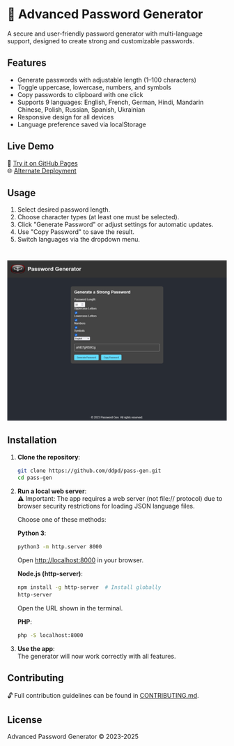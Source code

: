 # 🔐 Advanced Password Generator

A secure and user-friendly password generator with multi-language support, designed to create strong and customizable passwords.

## Features
- Generate passwords with adjustable length (1–100 characters)
- Toggle uppercase, lowercase, numbers, and symbols
- Copy passwords to clipboard with one click
- Supports 9 languages: English, French, German, Hindi, Mandarin Chinese, Polish, Russian, Spanish, Ukrainian
- Responsive design for all devices
- Language preference saved via localStorage

## Live Demo
🚀 [Try it on GitHub Pages](https://ddpd.github.io/pass-gen)  
🌐 [Alternate Deployment](https://pass-gen.ddpd.dev)

## Usage
1. Select desired password length.  
2. Choose character types (at least one must be selected).  
3. Click "Generate Password" or adjust settings for automatic updates.  
4. Use "Copy Password" to save the result.  
5. Switch languages via the dropdown menu.  
#
![APS](src/img/icons/fsaAdvanced-Password-Generator.png)

## Installation

1. **Clone the repository**:  
   ```bash
   git clone https://github.com/ddpd/pass-gen.git
   cd pass-gen
   ```

2. **Run a local web server**:  
   ⚠️ Important: The app requires a web server (not file:// protocol) due to browser security restrictions for loading JSON language files.

   Choose one of these methods:

   **Python 3**:  
   ```bash
   python3 -m http.server 8000
   ```
   Open [http://localhost:8000](http://localhost:8000) in your browser.

   **Node.js (http-server)**:  
   ```bash
   npm install -g http-server  # Install globally
   http-server
   ```
   Open the URL shown in the terminal.

   **PHP**:  
   ```bash
   php -S localhost:8000
   ```

3. **Use the app**:  
   The generator will now work correctly with all features.

## Contributing
🔓 Full contribution guidelines can be found in [CONTRIBUTING.md](CONTRIBUTING.md).

## License
Advanced Password Generator © 2023-2025
